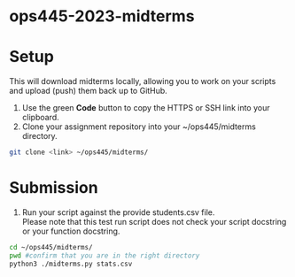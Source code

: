 # ops445-2023-midterms

# Setup

This will download midterms locally, allowing you to work on your scripts and upload (push) them back up to GitHub.

1. Use the green **Code** button to copy the HTTPS or SSH link into your clipboard.
1. Clone your assignment repository into your ~/ops445/midterms directory.

```bash
git clone <link> ~/ops445/midterms/
```

# Submission

1. Run your script against the provide students.csv file.  
Please note that this test run script does not check your script docstring or your function docstring.  

```bash
cd ~/ops445/midterms/
pwd #confirm that you are in the right directory
python3 ./midterms.py stats.csv
```
